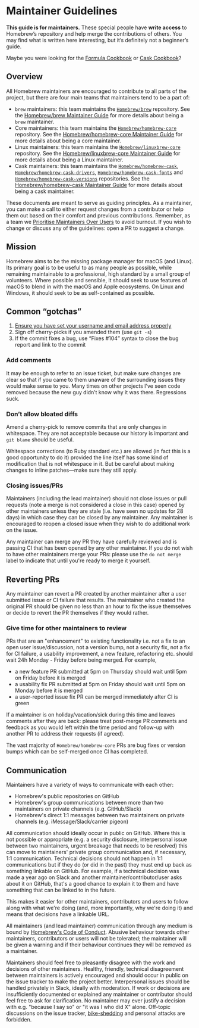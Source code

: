 # Maintainer Guidelines

**This guide is for maintainers.** These special people have **write
access** to Homebrew’s repository and help merge the contributions of
others. You may find what is written here interesting, but it’s
definitely not a beginner’s guide.

Maybe you were looking for the [Formula Cookbook](Formula-Cookbook.md) or [Cask Cookbook](Cask-Cookbook.md)?

## Overview

All Homebrew maintainers are encouraged to contribute to all parts of the project,
but there are four main teams that maintainers tend to be a part of:

- `brew` maintainers: this team maintains the [`Homebrew/brew`](https://github.com/Homebrew/brew) repository.
  See the [Homebrew/brew Maintainer Guide](Homebrew-brew-Maintainer-Guide.md) for more details about being a `brew` maintainer.
- Core maintainers: this team maintains the [`Homebrew/homebrew-core`](https://github.com/Homebrew/homebrew-core)
  repository. See the [Homebrew/homebrew-core Maintainer Guide](Homebrew-homebrew-core-Merge-Checklist.md)
  for more details about being a core maintainer.
- Linux maintainers: this team maintains the [`Homebrew/linuxbrew-core`](https://github.com/Homebrew/linuxbrew-core)
  repository. See the [Homebrew/linuxbrew-core Maintainer Guide](Homebrew-linuxbrew-core-Maintainer-Guide.md)
  for more details about being a Linux maintainer.
- Cask maintainers: this team maintains the [`Homebrew/homebrew-cask`](https://github.com/Homebrew/homebrew-cask),
  [`Homebrew/homebrew-cask-drivers`](https://github.com/Homebrew/homebrew-cask-drivers),
  [`Homebrew/homebrew-cask-fonts`](https://github.com/Homebrew/homebrew-cask-fonts) and
  [`Homebrew/homebrew-cask-versions`](https://github.com/Homebrew/homebrew-cask-versions) repositories.
  See the [Homebrew/homebrew-cask Maintainer Guide](Homebrew-homebrew-cask-Maintainer-Guide.md)
  for more details about being a cask maintainer.

These documents are meant to serve as guiding principles. As a maintainer, you can make a call to either
request changes from a contributor or help them out based on their comfort and previous contributions.
Remember, as a team we [Prioritise Maintainers Over Users](Maintainers-Avoiding-Burnout.md) to avoid
burnout. If you wish to change or discuss any of the guidelines: open a PR to suggest a change.

## Mission

Homebrew aims to be the missing package manager for macOS (and Linux). Its primary goal is to be useful to as many people as possible, while remaining maintainable to a professional, high standard by a small group of volunteers. Where possible and sensible, it should seek to use features of macOS to blend in with the macOS and Apple ecosystems. On Linux and Windows, it should seek to be as self-contained as possible.

## Common “gotchas”

1. [Ensure you have set your username and email address properly](https://help.github.com/articles/setting-your-email-in-git/)
2. Sign off cherry-picks if you amended them (use `git -s`)
3. If the commit fixes a bug, use “Fixes \#104” syntax to close the bug report and link to the commit

### Add comments

It may be enough to refer to an issue ticket, but make sure changes are clear so that
if you came to them unaware of the surrounding issues they would make sense
to you. Many times on other projects I’ve seen code removed because the
new guy didn’t know why it was there. Regressions suck.

### Don’t allow bloated diffs

Amend a cherry-pick to remove commits that are only changes in
whitespace. They are not acceptable because our history is important and
`git blame` should be useful.

Whitespace corrections (to Ruby standard etc.) are allowed (in fact this
is a good opportunity to do it) provided the line itself has some kind
of modification that is not whitespace in it. But be careful about
making changes to inline patches—make sure they still apply.

### Closing issues/PRs

Maintainers (including the lead maintainer) should not close issues or pull requests (note a merge is not considered a close in this case) opened by other maintainers unless they are stale (i.e. have seen no updates for 28 days) in which case they can be closed by any maintainer. Any maintainer is encouraged to reopen a closed issue when they wish to do additional work on the issue.

Any maintainer can merge any PR they have carefully reviewed and is passing CI that has been opened by any other maintainer. If you do not wish to have other maintainers merge your PRs: please use the `do not merge` label to indicate that until you're ready to merge it yourself.

## Reverting PRs

Any maintainer can revert a PR created by another maintainer after a user submitted issue or CI failure that results. The maintainer who created the original PR should be given no less than an hour to fix the issue themselves or decide to revert the PR themselves if they would rather.

### Give time for other maintainers to review

PRs that are an "enhancement" to existing functionality i.e. not a fix to an open user issue/discussion, not a version bump, not a security fix, not a fix for CI failure, a usability improvement, a new feature, refactoring etc. should wait 24h Monday - Friday before being merged. For example,

- a new feature PR submitted at 5pm on Thursday should wait until 5pm on Friday before it is merged
- a usability fix PR submitted at 5pm on Friday should wait until 5pm on Monday before it is merged
- a user-reported issue fix PR can be merged immediately after CI is green

If a maintainer is on holiday/vacation/sick during this time and leaves comments after they are back: please treat post-merge PR comments and feedback as you would left within the time period and follow-up with another PR to address their requests (if agreed).

The vast majority of `Homebrew/homebrew-core` PRs are bug fixes or version bumps which can be self-merged once CI has completed.

## Communication

Maintainers have a variety of ways to communicate with each other:

- Homebrew's public repositories on GitHub
- Homebrew's group communications between more than two maintainers on private channels (e.g. GitHub/Slack)
- Homebrew's direct 1:1 messages between two maintainers on private channels (e.g. iMessage/Slack/carrier pigeon)

All communication should ideally occur in public on GitHub. Where this is not possible or appropriate (e.g. a security disclosure, interpersonal issue between two maintainers, urgent breakage that needs to be resolved) this can move to maintainers' private group communication and, if necessary, 1:1 communication. Technical decisions should not happen in 1:1 communications but if they do (or did in the past) they must end up back as something linkable on GitHub. For example, if a technical decision was made a year ago on Slack and another maintainer/contributor/user asks about it on GitHub, that's a good chance to explain it to them and have something that can be linked to in the future.

This makes it easier for other maintainers, contributors and users to follow along with what we're doing (and, more importantly, why we're doing it) and means that decisions have a linkable URL.

All maintainers (and lead maintainer) communication through any medium is bound by [Homebrew's Code of Conduct](https://github.com/Homebrew/.github/blob/HEAD/CODE_OF_CONDUCT.md#code-of-conduct). Abusive behaviour towards other maintainers, contributors or users will not be tolerated; the maintainer will be given a warning and if their behaviour continues they will be removed as a maintainer.

Maintainers should feel free to pleasantly disagree with the work and decisions of other maintainers. Healthy, friendly, technical disagreement between maintainers is actively encouraged and should occur in public on the issue tracker to make the project better. Interpersonal issues should be handled privately in Slack, ideally with moderation. If work or decisions are insufficiently documented or explained any maintainer or contributor should feel free to ask for clarification. No maintainer may ever justify a decision with e.g. "because I say so" or "it was I who did X" alone. Off-topic discussions on the issue tracker, [bike-shedding](https://en.wikipedia.org/wiki/Law_of_triviality) and personal attacks are forbidden.
